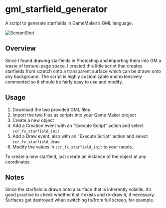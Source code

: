 # gml_starfield_generator
A script to generate starfields in GameMaker’s GML language.

![ScreenShot](https://raw.github.com/PixelProphecy/_images/gh-pages/gml_starfield_generator_screen_1.png)

## Overview
Since I found drawing starfields in Photoshop and importing them into GM a waste of texture-page space, I created this little script that creates starfields from scratch onto a transparent surface which can be drawn onto any background. The script is highly customizable and extensively commented so it should be fairly easy to use and modify.

## Usage
1. Download the two provided GML files
2. Import the two files as scripts into your Game Maker project
3. Create a new object
4. Add a Creation event with an "Execute Script" action and select `scr_fx_starfield_init`
5. Add a Draw event, also with an "Execute Script" action and select `scr_fx_starfield_draw`
6. Modify the values in `scr_fx_starfield_init` to your needs.

To create a new starfield, just create an instance of the object at any coordinates.

## Notes
Since the starfield is drawn onto a surface that is inherently volatile, it’s good practice to check whether it still exists and re-draw it, if necessary. Surfaces get destroyed when switching to/from full screen, for example.
